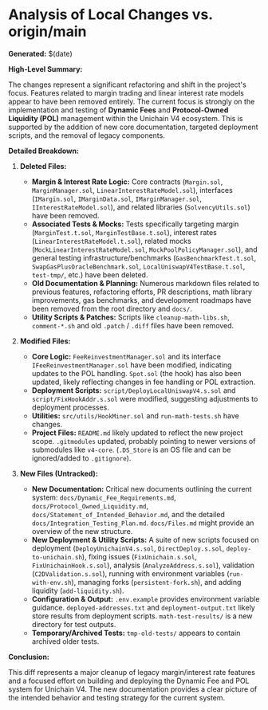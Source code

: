 # Analysis of Local Changes vs. origin/main

**Generated:** $(date)

**High-Level Summary:**

The changes represent a significant refactoring and shift in the project's focus. Features related to margin trading and linear interest rate models appear to have been removed entirely. The current focus is strongly on the implementation and testing of **Dynamic Fees** and **Protocol-Owned Liquidity (POL)** management within the Unichain V4 ecosystem. This is supported by the addition of new core documentation, targeted deployment scripts, and the removal of legacy components.

**Detailed Breakdown:**

1.  **Deleted Files:**
    *   **Margin & Interest Rate Logic:** Core contracts (`Margin.sol`, `MarginManager.sol`, `LinearInterestRateModel.sol`), interfaces (`IMargin.sol`, `IMarginData.sol`, `IMarginManager.sol`, `IInterestRateModel.sol`), and related libraries (`SolvencyUtils.sol`) have been removed.
    *   **Associated Tests & Mocks:** Tests specifically targeting margin (`MarginTest.t.sol`, `MarginTestBase.t.sol`), interest rates (`LinearInterestRateModel.t.sol`), related mocks (`MockLinearInterestRateModel.sol`, `MockPoolPolicyManager.sol`), and general testing infrastructure/benchmarks (`GasBenchmarkTest.t.sol`, `SwapGasPlusOracleBenchmark.sol`, `LocalUniswapV4TestBase.t.sol`, `test-tmp/`, etc.) have been deleted.
    *   **Old Documentation & Planning:** Numerous markdown files related to previous features, refactoring efforts, PR descriptions, math library improvements, gas benchmarks, and development roadmaps have been removed from the root directory and `docs/`.
    *   **Utility Scripts & Patches:** Scripts like `cleanup-math-libs.sh`, `comment-*.sh` and old `.patch` / `.diff` files have been removed.

2.  **Modified Files:**
    *   **Core Logic:** `FeeReinvestmentManager.sol` and its interface `IFeeReinvestmentManager.sol` have been modified, indicating updates to the POL handling. `Spot.sol` (the hook) has also been updated, likely reflecting changes in fee handling or POL extraction.
    *   **Deployment Scripts:** `script/DeployLocalUniswapV4.s.sol` and `script/FixHookAddr.s.sol` were modified, suggesting adjustments to deployment processes.
    *   **Utilities:** `src/utils/HookMiner.sol` and `run-math-tests.sh` have changes.
    *   **Project Files:** `README.md` likely updated to reflect the new project scope. `.gitmodules` updated, probably pointing to newer versions of submodules like `v4-core`. (`.DS_Store` is an OS file and can be ignored/added to `.gitignore`).

3.  **New Files (Untracked):**
    *   **New Documentation:** Critical new documents outlining the current system: `docs/Dynamic_Fee_Requirements.md`, `docs/Protocol_Owned_Liquidity.md`, `docs/Statement_of_Intended_Behavior.md`, and the detailed `docs/Integration_Testing_Plan.md`. `docs/Files.md` might provide an overview of the new structure.
    *   **New Deployment & Utility Scripts:** A suite of new scripts focused on deployment (`DeployUnichainV4.s.sol`, `DirectDeploy.s.sol`, `deploy-to-unichain.sh`), fixing issues (`FixUnichain.s.sol`, `FixUnichainHook.s.sol`), analysis (`AnalyzeAddress.s.sol`), validation (`C2DValidation.s.sol`), running with environment variables (`run-with-env.sh`), managing forks (`persistent-fork.sh`), and adding liquidity (`add-liquidity.sh`).
    *   **Configuration & Output:** `.env.example` provides environment variable guidance. `deployed-addresses.txt` and `deployment-output.txt` likely store results from deployment scripts. `math-test-results/` is a new directory for test outputs.
    *   **Temporary/Archived Tests:** `tmp-old-tests/` appears to contain archived older tests.

**Conclusion:**

This diff represents a major cleanup of legacy margin/interest rate features and a focused effort on building and deploying the Dynamic Fee and POL system for Unichain V4. The new documentation provides a clear picture of the intended behavior and testing strategy for the current system. 